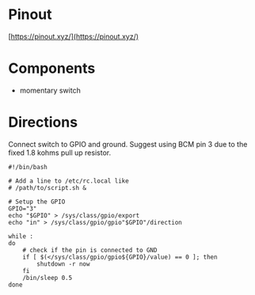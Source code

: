 # Pinout
[https://pinout.xyz/](https://pinout.xyz/)

# Components
- momentary switch

# Directions
Connect switch to GPIO and ground.  Suggest using BCM pin 3 due to the fixed 1.8 kohms pull up resistor.

```
#!/bin/bash

# Add a line to /etc/rc.local like
# /path/to/script.sh &

# Setup the GPIO
GPIO="3"
echo "$GPIO" > /sys/class/gpio/export
echo "in" > /sys/class/gpio/gpio"$GPIO"/direction

while :
do
    # check if the pin is connected to GND
    if [ $(</sys/class/gpio/gpio${GPIO}/value) == 0 ]; then
        shutdown -r now
    fi
    /bin/sleep 0.5
done
```
